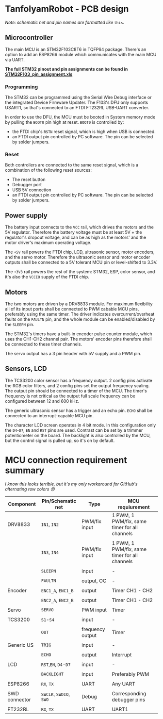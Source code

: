 # TanfolyamRobot - PCB design

_Note: schematic net and pin names are formatted like_ `this`.

## Microcontroller

The main MCU is an STM32F103C8T6 in TQFP64 package. There's an option to add an ESP8266 module which communicates with the main MCU via UART.

**The full STM32 pinout and pin assignments can be found in [STM32F103_pin_assignment.xls](STM32F103_pin_assignment.xls)**

### Programming

The STM32 can be programmed using the Serial Wire Debug interface or the integrated Device Firmware Updater. The F103's DFU only supports USART1, so that's connected to an FTDI FT232RL USB-UART converter.

In order to use the DFU, the MCU must be booted in System memory mode by pulling the `BOOT0` pin high at reset.
`BOOT0` is controlled by:
 * the FTDI chip's `RSTN` reset signal, which is high when USB is connected.
 * an FTDI output pin controlled by PC software. The pin can be selected by solder jumpers.


### Reset

Both controllers are connected to the same reset signal, which is a combination of the following reset sources:
 * The reset button
 * Debugger port
 * USB 5V connection
 * an FTDI output pin controlled by PC software. The pin can be selected by solder jumpers.

## Power supply

The battery input connects to the `VCC` rail, which drives the motors and the 5V regulator. Therefore the battery voltage must be at least 5V + the regulator's dropout voltage, and can be as high as the motors' and the motor driver's maximum operating voltage.

The `+5V` rail powers the FTDI chip, LCD, ultrasonic sensor, motor encoders, and the servo motor. Therefore the ultrasonic sensor and motor encoder outputs shall be connected to a 5V tolerant MCU pin or level-shifted to 3.3V.

The `+3V3` rail powers the rest of the system: STM32, ESP, color sensor, and it's also the `VCCIO` supply of the FTDI chip.


## Motors

The two motors are driven by a DRV8833 module. For maximum flexibility all of its input ports shall be connected to PWM cabable MCU pins, preferably using the same timer. The driver indicates overcurrent/overheat faults on the `FAULTN` pin, and the whole module can be enabled/disabled by the `SLEEPN` pin.

The STM32's timers have a built-in encoder pulse counter module, which uses the CH1-CH2 channel pair. The motors' encoder pins therefore shall be connected to these timer channels.

The servo output has a 3 pin header with 5V supply and a PWM pin.


## Sensors, LCD

The TCS3200 color sensor has a frequency output. 2 config pins activate the RGB color filters, and 2 config pins set the output frequency scaling. The output pin should be connected to a timer of the MCU. The timer's frequency is not critical as the output full scale frequency can be configured between 12 and 600 kHz.

The generic ultrasonic sensor has a trigger and an echo pin. `ECHO` shall be connected to an interrupt-capable MCU pin.

The character LCD screen operates in 4 bit mode. In this configuration only the `D4`-`D7`, `EN` and `RST` pins are used. Contrast can be set by a trimmer potentiometer on the board. The backlight is also controlled by the MCU, but the control signal is pulled up, so it's on by default.

# MCU connection requirement summary

_I know this looks terrible, but it's my only workaround for GitHub's alternating row colors :disappointed:_

| Component     | Pin/Schematic net      | Type             | MCU requiurement                              |
|---------------|------------------------|------------------|-----------------------------------------------|
| DRV8833       | `IN1`, `IN2`           | PWM/fix input    | 1 PWM, 1 PWM/fix, same timer for all channels |
|||||
|               | `IN3`, `IN4`           | PWM/fix input    | 1 PWM, 1 PWM/fix, same timer for all channels |
|||||
|               | `SLEEPN`               | input            | -                                             |
|||||
|               | `FAULTN`               | output, OC       | -                                             |
|||||
| Encoder       | `ENC1_A`, `ENC1_B`     | output           | Timer CH1 - CH2                               |
|||||
|               | `ENC2_A`, `ENC2_B`     | output           | Timer CH1 - CH2                               |
|||||
| Servo         | `SERVO`                | PWM input        | Timer                                         |
|||||
| TCS3200       | `S1`-`S4`              | input            | -                                             |
|||||
|               | `OUT`                  | frequency output | Timer                                         |
|||||
| Generic US    | `TRIG`                 | input            | -                                             |
|||||
|               | `ECHO`                 | output           | Interrupt                                     |
|||||
| LCD           | `RST`,`EN`, `D4`-`D7`  | input            | -                                             |
|||||
|               | `BACKLIGHT`            | input            | Preferably PWM                                |
|||||
| ESP8266       | `RX`, `TX`             | UART             | Any UART                                      |
|||||
| SWD connector | `SWCLK`, `SWDIO`, `SWO`| Debug            | Corresponding debugger pins                   |
|||||
| FT232RL       | `RX`, `TX`             | UART             | UART1                                         |






